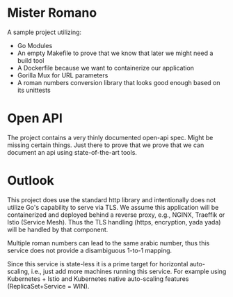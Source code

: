 # Mister Romano

A sample project utilizing:

* Go Modules
* An empty Makefile to prove that we know that later we might need a build tool
* A Dockerfile because we want to containerize our application
* Gorilla Mux for URL parameters
* A roman numbers conversion library that looks good enough based on its unittests

# Open API

The project contains a very thinly documented open-api spec. Might be missing certain things.
Just there to prove that we prove that we can document an api using state-of-the-art
tools.

# Outlook

This project does use the standard http library and intentionally does not utilize
Go's capability to serve via TLS. We assume this application will be containerized and
deployed behind a reverse proxy, e.g., NGINX, Traeffik or Istio (Service Mesh). Thus
the TLS handling (https, encryption, yada yada) will be handled by that component.

Multiple roman numbers can lead to the same arabic number, thus this service does not provide
a disambiguous 1-to-1 mapping.

Since this service is state-less it is a prime target for horizontal auto-scaling, i.e.,
just add more machines running this service. For example using Kubernetes + Istio and 
Kubernetes native auto-scaling features (ReplicaSet+Service = WIN).